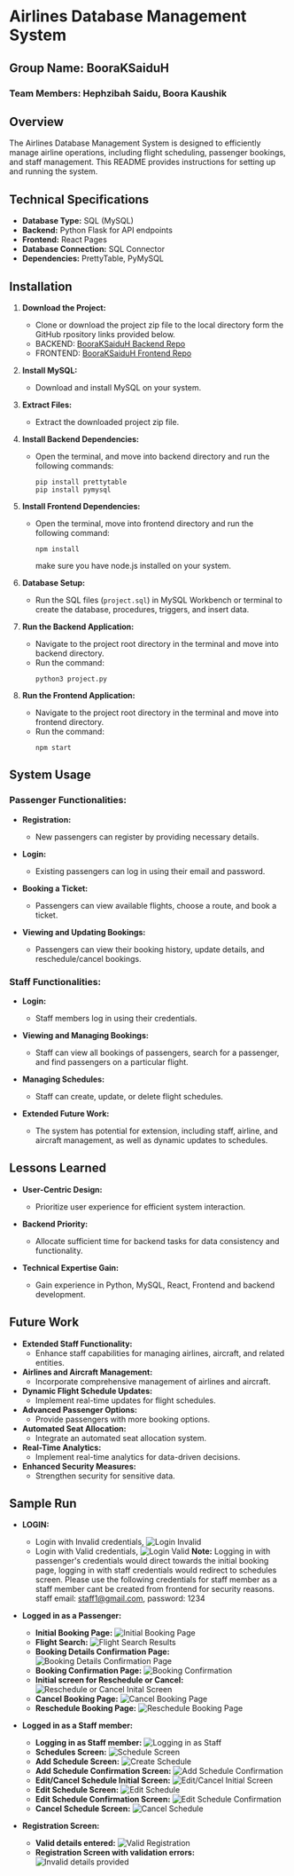 # Airlines Database Management System

## Group Name: BooraKSaiduH

### Team Members: Hephzibah Saidu, Boora Kaushik

## Overview

The Airlines Database Management System is designed to efficiently manage airline operations, including flight scheduling, passenger bookings, and staff management. This README provides instructions for setting up and running the system.

## Technical Specifications

- **Database Type:** SQL (MySQL)
- **Backend:** Python Flask for API endpoints
- **Frontend:** React Pages
- **Database Connection:** SQL Connector
- **Dependencies:** PrettyTable, PyMySQL

## Installation

1.  **Download the Project:**

    - Clone or download the project zip file to the local directory form the GitHub rpository links provided below.
    - BACKEND: [BooraKSaiduH Backend Repo](https://github.com/shephzibah/dbms_backend)
    - FRONTEND: [BooraKSaiduH Frontend Repo](https://github.com/BooraKaushik/dbms_frontend)

2.  **Install MySQL:**

    - Download and install MySQL on your system.

3.  **Extract Files:**

    - Extract the downloaded project zip file.

4.  **Install Backend Dependencies:**
    - Open the terminal, and move into backend directory and run the following commands:
      ```
      pip install prettytable
      pip install pymysql
      ```
5.  **Install Frontend Dependencies:**

    - Open the terminal, move into frontend directory and run the following command:
      ```
      npm install
      ```
      make sure you have node.js installed on your system.

6.  **Database Setup:**

    - Run the SQL files (`project.sql`) in MySQL Workbench or terminal to create the database, procedures, triggers, and insert data.

7.  **Run the Backend Application:**
    - Navigate to the project root directory in the terminal and move into backend directory.
    - Run the command:
      ```
      python3 project.py
      ```
8.  **Run the Frontend Application:**
    - Navigate to the project root directory in the terminal and move into frontend directory.
    - Run the command:
      ```
      npm start
      ```

## System Usage

### Passenger Functionalities:

- **Registration:**

  - New passengers can register by providing necessary details.

- **Login:**

  - Existing passengers can log in using their email and password.

- **Booking a Ticket:**

  - Passengers can view available flights, choose a route, and book a ticket.

- **Viewing and Updating Bookings:**
  - Passengers can view their booking history, update details, and reschedule/cancel bookings.

### Staff Functionalities:

- **Login:**

  - Staff members log in using their credentials.

- **Viewing and Managing Bookings:**

  - Staff can view all bookings of passengers, search for a passenger, and find passengers on a particular flight.

- **Managing Schedules:**

  - Staff can create, update, or delete flight schedules.

- **Extended Future Work:**
  - The system has potential for extension, including staff, airline, and aircraft management, as well as dynamic updates to schedules.

## Lessons Learned

- **User-Centric Design:**

  - Prioritize user experience for efficient system interaction.

- **Backend Priority:**

  - Allocate sufficient time for backend tasks for data consistency and functionality.

- **Technical Expertise Gain:**
  - Gain experience in Python, MySQL, React, Frontend and backend development.

## Future Work

- **Extended Staff Functionality:**
  - Enhance staff capabilities for managing airlines, aircraft, and related entities.
- **Airlines and Aircraft Management:**
  - Incorporate comprehensive management of airlines and aircraft.
- **Dynamic Flight Schedule Updates:**
  - Implement real-time updates for flight schedules.
- **Advanced Passenger Options:**
  - Provide passengers with more booking options.
- **Automated Seat Allocation:**
  - Integrate an automated seat allocation system.
- **Real-Time Analytics:**
  - Implement real-time analytics for data-driven decisions.
- **Enhanced Security Measures:**
  - Strengthen security for sensitive data.

## Sample Run

- **LOGIN:**
  - Login with Invalid credentials,
    ![Login Invalid](Login_Invalid.png)
  - Login with Valid credentials,
    ![Login Valid](Login_valid.png)
    **Note:**  Logging in with passenger's credentials would direct towards the initial booking page, logging in with staff credentials would redirect to schedules screen. Please use the following credentials for staff member as a staff member cant be created from frontend for security reasons. staff email: staff1@gmail.com, password: 1234
- **Logged in as a Passenger:**
  - **Initial Booking Page:**
    ![Initial Booking Page](Login_Passenger_search.png)
  - **Flight Search:**
    ![Flight Search Results](Login_passenger_flight_search.png)
  - **Booking Details Confirmation Page:**
    ![Booking Details Confirmation Page](Login_passenger_booking_verify_details.png)
  - **Booking Confirmation Page:**
    ![Booking Confirmation](Login_passenger_booking_confirmation.png)
  - **Initial screen for Reschedule or Cancel:**
    ![Reschedule or Cancel Inital Screen](Login_passenger_cancel_reschedule_screen.png)
  - **Cancel Booking Page:**
    ![Cancel Booking Page](Login_passenger_cancel_ticket.png)
  - **Reschedule Booking Page:**
    ![Reschedule Booking Page](Login_passenger_rechedule_ticket.png)
- **Logged in as a Staff member:**
  - **Logging in as Staff member:**
    ![Logging in as Staff](Login_staff.png)
  - **Schedules Screen:**
    ![Schedule Screen](Login_staff_schedule.png)
  - **Add Schedule Screen:**
    ![Create Schedule](Login_staff_create_schedule.png)
  - **Add Schedule Confirmation Screen:**
    ![Add Schedule Confirmation](Login_staff_add_schedule_confirmation.png)
  - **Edit/Cancel Schedule Initial Screen:**
    ![Edit/Cancel Initial Screen](Login_staff_edit_cancel_initial.png)
  - **Edit Schedule Screen:**
    ![Edit Schedule](Login_staff_edit.png)
  - **Edit Schedule Confirmation Screen:**
    ![Edit Schedule Confirmation](Login_staff_edit_confirmation.png)
  - **Cancel Schedule Screen:**
    ![Cancel Schedule](Login_staff_edit_confirmation-1.png)

- **Registration Screen:**
  - **Valid details entered:**
    ![Valid Registration](Registration_valid.png)
  - **Registration Screen with validation errors:**
    ![Invalid details provided](Registration_invalid.png)

